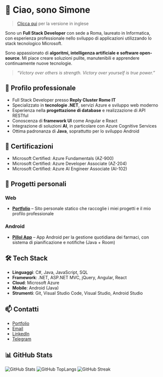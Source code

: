 # 👋 Ciao, sono Simone

> [Clicca qui](README.md) per la versione in inglese

Sono un **Full Stack Developer** con sede a Roma, laureato in Informatica, con esperienza professionale nello sviluppo di applicazioni utilizzando lo stack tecnologico Microsoft.

Sono appassionato di **algoritmi, intelligenza artificiale e software open-source**. Mi piace creare soluzioni pulite, manutenibili e apprendere continuamente nuove tecnologie.

> _“Victory over others is strength. Victory over yourself is true power.”_

## 💼 Profilo professionale

- Full Stack Developer presso **Reply Cluster Rome IT**
- Specializzato in **tecnologie .NET**, servizi Azure e sviluppo web moderno
- Esperienza nella **progettazione di database** e realizzazione di API RESTful
- Conoscenza di **framework UI** come Angular e React
- Integrazione di soluzioni **AI**, in particolare con Azure Cognitive Services
- Ottima padronanza di **Java**, soprattutto per lo sviluppo Android

## 🧠 Certificazioni

- Microsoft Certified: Azure Fundamentals (AZ-900)
- Microsoft Certified: Azure Developer Associate (AZ-204)
- Microsoft Certified: Azure AI Engineer Associate (AI-102)

## 🧪 Progetti personali

### Web
- [**Portfolio**](https://github.com/simdlg/simdlg.github.io) – Sito personale statico che raccoglie i miei progetti e il mio profilo professionale

### Android
- [**Pillol App**](https://github.com/simdlg/pillol-app-info) – App Android per la gestione quotidiana dei farmaci, con sistema di pianificazione e notifiche (Java + Room)

## 🛠️ Tech Stack

- **Linguaggi**: C#, Java, JavaScript, SQL  
- **Framework**: .NET, ASP.NET MVC, jQuery, Angular, React  
- **Cloud**: Microsoft Azure  
- **Mobile**: Android (Java)  
- **Strumenti**: Git, Visual Studio Code, Visual Studio, Android Studio  

## 📫 Contatti

- [Portfolio](https://simdlg.github.io)  
- [Email](mailto:simdlg@outlook.it)
- [LinkedIn](https://www.linkedin.com/in/simdlg/)  
- [Telegram](https://t.me/simonedelgrosso)

## 📊 GitHub Stats

![GitHub Stats](https://github-readme-stats.vercel.app/api?username=simdlg&theme=transparent&show_icons=true&hide_border=true&count_private=true)
![GitHub TopLangs](https://github-readme-stats.vercel.app/api/top-langs/?username=simdlg&theme=transparent&show_icons=true&hide_border=true&layout=compact)
![GitHub Streak](https://streak-stats.demolab.com?user=simdlg&theme=transparent&hide_border=true)